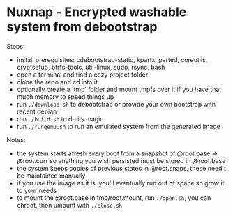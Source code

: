 # Nuxnap - Encrypted washable system from debootstrap

Steps:
 - install prerequisites: cdebootstrap-static, kpartx, parted, coreutils, cryptsetup, btrfs-tools, util-linux, sudo, rsync, bash
 - open a terminal and find a cozy project folder
 - clone the repo and cd into it
 - optionally create a 'tmp' folder and mount tmpfs over it if you have that much memory to speed things up
 - run `./download.sh` to debootstrap or provide your own bootstrap with recent debian
 - run `./build.sh` to do its magic
 - run `./runqemu.sh` to run an emulated system from the generated image

Notes:
 - the system starts afresh every boot from a snapshot of @root.base => @root.curr so anything you wish persisted must be stored in @root.base
 - the system keeps copies of previous states in @root.snaps, these need t be maintained manually
 - if you use the image as it is, you'll eventually run out of space so grow it to your needs
 - to mount the @root.base in tmp/root.mount, run `./open.sh`, you can chroot, then umount with `./close.sh`
